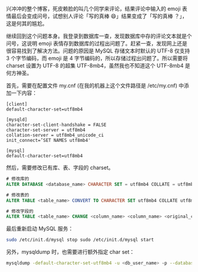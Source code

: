 兴冲冲的整个博客，死皮赖脸的叫几个同学来评论，结果评论中输入的 emoji 表情最后会变成问号，试想别人评论「写的真棒 😄」结果变成了「写的真棒 ？」，这是何其的尴尬。

继续回到这个问题本身。我登录到数据库一查，发现数据库中存的评论文本就是个问号，这说明 emoji 表情存到数据库的过程出问题了。赶紧一查，发现网上还是很容易找到了解决方法。问题的原因是 MySQL 存储文本时默认的 UTF-8 仅支持 3 个字节编码，而 emoji 是 4 字节编码的，所以存储过程出问题了。所以需要将 charset 设置为 UTF-8 的超集 UTF-8mb4，虽然我也不知道这个 UTF-8mb4 是何方神圣。

首先，需要在配置文件 my.cnf (在我的机器上这个文件路径是 /etc/my.cnf) 中添加一下内容：

```
[client]
default-character-set=utf8mb4

[mysqld]
character-set-client-handshake = FALSE
character-set-server = utf8mb4
collation-server = utf8mb4_unicode_ci
init_connect=’SET NAMES utf8mb4'

[mysql]
default-character-set=utf8mb4
```

然后，需要修改已有库、表、字段的 charset。

```sql
# 修改库的 
ALTER DATABASE <database_name> CHARACTER SET = utf8mb4 COLLATE = utf8mb4_unicode_ci; 

# 修改表的 
ALTER TABLE <table_name> CONVERT TO CHARACTER SET utf8mb4 COLLATE utf8mb4_unicode_ci; 

# 修改字段的 
ALTER TABLE <table_name> CHANGE <column_name> <column_name> <original_column_type> CHARACTER SET utf8mb4 COLLATE utf8mb4_unicode_ci;
```

最后重新启动 MySQL 服务：

```bash
sudo /etc/init.d/mysql stop sudo /etc/init.d/mysql start
```

另外，mysqldump 时，也需要进行额外指定 char set：

```bash
mysqldump -default-character-set-utf8mb4 -u <db_user_name> -p --databases <db_name> --lock-all-tables > <file_name>
```
